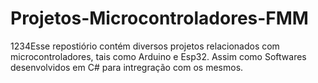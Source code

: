 # Projetos-Microcontroladores-FMM
1234Esse repostiório contém diversos projetos relacionados com microcontroladores, tais como Arduino e Esp32. Assim como Softwares desenvolvidos em C# para intregração com os mesmos.
